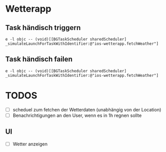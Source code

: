 #  Wetterapp

## Task händisch triggern

```e -l objc -- (void)[[BGTaskScheduler sharedScheduler] _simulateLaunchForTaskWithIdentifier:@"ios-wetterapp.fetchWeather"]```

## Task händisch failen 
```e -l objc -- (void)[[BGTaskScheduler sharedScheduler] _simulateLaunchForTaskWithIdentifier:@"ios-wetterapp.fetchWeather"]```


# TODOS

- [ ] scheduel zum fetchen der Wetterdaten (unabhängig von der Location)
- [ ] Benachrichtigungen an den User, wenn es in 1h regnen sollte

## UI

- [ ] Wetter anzeigen


